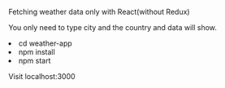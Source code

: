 <p>Fetching weather data only with React(without Redux)</p>
<p>You only need to type city and the country and data will show.</p>

<li>cd weather-app</li>
<li>npm install</li>
<li>npm start</li>
<p>Visit localhost:3000</p>
